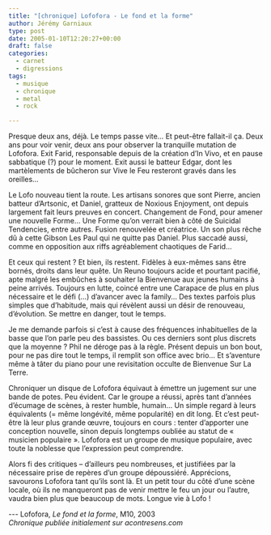 ```yaml
---
title: "[chronique] Lofofora - Le fond et la forme"
author: Jérémy Garniaux
type: post
date: 2005-01-10T12:20:27+00:00
draft: false
categories:
  - carnet
  - digressions
tags:
  - musique
  - chronique
  - metal
  - rock

---
```

Presque deux ans, déjà. Le temps passe vite… Et peut-être fallait-il ça. Deux ans pour voir venir, deux ans pour observer la tranquille mutation de Lofofora. Exit Farid, responsable depuis de la création d’In Vivo, et en pause sabbatique (?) pour le moment. Exit aussi le batteur Edgar, dont les martèlements de bûcheron sur Vive le Feu resteront gravés dans les oreilles…

Le Lofo nouveau tient la route. Les artisans sonores que sont Pierre, ancien batteur d’Artsonic, et Daniel, gratteux de Noxious Enjoyment, ont depuis largement fait leurs preuves en concert. Changement de Fond, pour amener une nouvelle Forme… Une Forme qu’on verrait bien à côté de Suicidal Tendencies, entre autres. Fusion renouvelée et créatrice. Un son plus rêche dû à cette Gibson Les Paul qui ne quitte pas Daniel. Plus saccadé aussi, comme en opposition aux riffs agréablement chaotiques de Farid...

Et ceux qui restent ? Et bien, ils restent. Fidèles à eux-mêmes sans être bornés, droits dans leur quête. Un Reuno toujours acide et pourtant pacifié, apte malgré les embûches à souhaiter la Bienvenue aux jeunes humains à peine arrivés. Toujours en lutte, coincé entre une Carapace de plus en plus nécessaire et le défi (…) d’avancer avec la family… Des textes parfois plus simples que d’habitude, mais qui révèlent aussi un désir de renouveau, d’évolution. Se mettre en danger, tout le temps.

Je me demande parfois si c’est à cause des fréquences inhabituelles de la basse que l’on parle peu des bassistes. Ou ces derniers sont plus discrets que la moyenne ? Phil ne déroge pas à la règle. Présent depuis un bon bout, pour ne pas dire tout le temps, il remplit son office avec brio… Et s’aventure même à tâter du piano pour une revisitation occulte de Bienvenue Sur La Terre.

Chroniquer un disque de Lofofora équivaut à émettre un jugement sur une bande de potes. Peu évident. Car le groupe a réussi, après tant d’années d’écumage de scènes, à rester humble, humain… Un simple regard à leurs équivalents (= même longévité, même popularité) en dit long. Et c’est peut-être là leur plus grande œuvre, toujours en cours : tenter d’apporter une conception nouvelle, sinon depuis longtemps oubliée au statut de « musicien populaire ». Lofofora est un groupe de musique populaire, avec toute la noblesse que l’expression peut comprendre.

Alors fi des critiques – d’ailleurs peu nombreuses, et justifiées par la nécessaire prise de repères d’un groupe dépoussiéré. Apprécions, savourons Lofofora tant qu’ils sont là. Et un petit tour du côté d’une scène locale, où ils ne manqueront pas de venir mettre le feu un jour ou l’autre, vaudra bien plus que beaucoup de mots. Longue vie à Lofo !

--- Lofofora, _Le fond et la forme_, M10, 2003  
_Chronique publiée initialement sur acontresens.com_